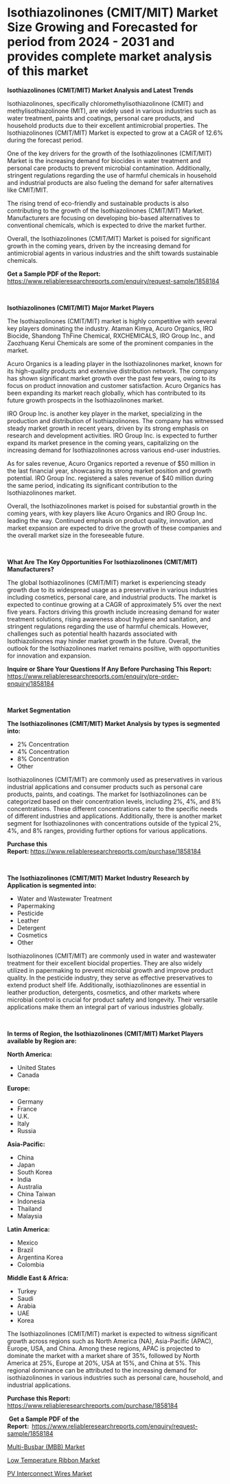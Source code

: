 <p><h1>Isothiazolinones (CMIT/MIT) Market Size Growing and Forecasted for period from 2024 - 2031 and provides complete market analysis of this market</h1></p><p><strong>Isothiazolinones (CMIT/MIT) Market Analysis and Latest Trends</strong></p>
<p><p>Isothiazolinones, specifically chloromethylisothiazolinone (CMIT) and methylisothiazolinone (MIT), are widely used in various industries such as water treatment, paints and coatings, personal care products, and household products due to their excellent antimicrobial properties. The Isothiazolinones (CMIT/MIT) Market is expected to grow at a CAGR of 12.6% during the forecast period.</p><p>One of the key drivers for the growth of the Isothiazolinones (CMIT/MIT) Market is the increasing demand for biocides in water treatment and personal care products to prevent microbial contamination. Additionally, stringent regulations regarding the use of harmful chemicals in household and industrial products are also fueling the demand for safer alternatives like CMIT/MIT.</p><p>The rising trend of eco-friendly and sustainable products is also contributing to the growth of the Isothiazolinones (CMIT/MIT) Market. Manufacturers are focusing on developing bio-based alternatives to conventional chemicals, which is expected to drive the market further.</p><p>Overall, the Isothiazolinones (CMIT/MIT) Market is poised for significant growth in the coming years, driven by the increasing demand for antimicrobial agents in various industries and the shift towards sustainable chemicals.</p></p>
<p><strong>Get a Sample PDF of the Report:&nbsp;</strong> <a href="https://www.reliableresearchreports.com/enquiry/request-sample/1858184">https://www.reliableresearchreports.com/enquiry/request-sample/1858184</a></p>
<p>&nbsp;</p>
<p><strong>Isothiazolinones (CMIT/MIT) Major Market Players</strong></p>
<p><p>The Isothiazolinones (CMIT/MIT) market is highly competitive with several key players dominating the industry. Ataman Kimya, Acuro Organics, IRO Biocide, Shandong ThFine Chemical, RXCHEMICALS, IRO Group Inc., and Zaozhuang Kerui Chemicals are some of the prominent companies in the market.</p><p>Acuro Organics is a leading player in the Isothiazolinones market, known for its high-quality products and extensive distribution network. The company has shown significant market growth over the past few years, owing to its focus on product innovation and customer satisfaction. Acuro Organics has been expanding its market reach globally, which has contributed to its future growth prospects in the Isothiazolinones market.</p><p>IRO Group Inc. is another key player in the market, specializing in the production and distribution of Isothiazolinones. The company has witnessed steady market growth in recent years, driven by its strong emphasis on research and development activities. IRO Group Inc. is expected to further expand its market presence in the coming years, capitalizing on the increasing demand for Isothiazolinones across various end-user industries.</p><p>As for sales revenue, Acuro Organics reported a revenue of $50 million in the last financial year, showcasing its strong market position and growth potential. IRO Group Inc. registered a sales revenue of $40 million during the same period, indicating its significant contribution to the Isothiazolinones market.</p><p>Overall, the Isothiazolinones market is poised for substantial growth in the coming years, with key players like Acuro Organics and IRO Group Inc. leading the way. Continued emphasis on product quality, innovation, and market expansion are expected to drive the growth of these companies and the overall market size in the foreseeable future.</p></p>
<p>&nbsp;</p>
<p><strong>What Are The Key Opportunities For Isothiazolinones (CMIT/MIT) Manufacturers?</strong></p>
<p><p>The global Isothiazolinones (CMIT/MIT) market is experiencing steady growth due to its widespread usage as a preservative in various industries including cosmetics, personal care, and industrial products. The market is expected to continue growing at a CAGR of approximately 5% over the next five years. Factors driving this growth include increasing demand for water treatment solutions, rising awareness about hygiene and sanitation, and stringent regulations regarding the use of harmful chemicals. However, challenges such as potential health hazards associated with Isothiazolinones may hinder market growth in the future. Overall, the outlook for the Isothiazolinones market remains positive, with opportunities for innovation and expansion.</p></p>
<p><strong>Inquire or Share Your Questions If Any Before Purchasing This Report:</strong> <a href="https://www.reliableresearchreports.com/enquiry/pre-order-enquiry/1858184">https://www.reliableresearchreports.com/enquiry/pre-order-enquiry/1858184</a></p>
<p>&nbsp;</p>
<p><strong>Market Segmentation</strong></p>
<p><strong>The Isothiazolinones (CMIT/MIT) Market Analysis by types is segmented into:</strong></p>
<p><ul><li>2% Concentration</li><li>4% Concentration</li><li>8% Concentration</li><li>Other</li></ul></p>
<p><p>Isothiazolinones (CMIT/MIT) are commonly used as preservatives in various industrial applications and consumer products such as personal care products, paints, and coatings. The market for Isothiazolinones can be categorized based on their concentration levels, including 2%, 4%, and 8% concentrations. These different concentrations cater to the specific needs of different industries and applications. Additionally, there is another market segment for Isothiazolinones with concentrations outside of the typical 2%, 4%, and 8% ranges, providing further options for various applications.</p></p>
<p><strong>Purchase this Report:&nbsp;</strong><a href="https://www.reliableresearchreports.com/purchase/1858184">https://www.reliableresearchreports.com/purchase/1858184</a></p>
<p>&nbsp;</p>
<p><strong>The Isothiazolinones (CMIT/MIT) Market Industry Research by Application is segmented into:</strong></p>
<p><ul><li>Water and Wastewater Treatment</li><li>Papermaking</li><li>Pesticide</li><li>Leather</li><li>Detergent</li><li>Cosmetics</li><li>Other</li></ul></p>
<p><p>Isothiazolinones (CMIT/MIT) are commonly used in water and wastewater treatment for their excellent biocidal properties. They are also widely utilized in papermaking to prevent microbial growth and improve product quality. In the pesticide industry, they serve as effective preservatives to extend product shelf life. Additionally, isothiazolinones are essential in leather production, detergents, cosmetics, and other markets where microbial control is crucial for product safety and longevity. Their versatile applications make them an integral part of various industries globally.</p></p>
<p>&nbsp;</p>
<p><strong>In terms of Region, the Isothiazolinones (CMIT/MIT) Market Players available by Region are:</strong></p>
<p>
    <p> <strong> North America: </strong>
        <ul>
            <li>United States</li>
            <li>Canada</li>
        </ul>
        </p> 
    <p> <strong> Europe: </strong>
        <ul>
            <li>Germany</li>
            <li>France</li>
            <li>U.K.</li>
            <li>Italy</li>
            <li>Russia</li>
        </ul>
        </p> 
    <p> <strong> Asia-Pacific: </strong>
        <ul>
            <li>China</li>
            <li>Japan</li>
            <li>South Korea</li>
            <li>India</li>
            <li>Australia</li>
            <li>China Taiwan</li>
            <li>Indonesia</li>
            <li>Thailand</li>
            <li>Malaysia</li>
        </ul>
        </p> 
    <p> <strong> Latin America: </strong>
        <ul>
            <li>Mexico</li>
            <li>Brazil</li>
            <li>Argentina Korea</li>
            <li>Colombia</li>
        </ul>
        </p> 
    <p> <strong> Middle East & Africa: </strong>
        <ul>
            <li>Turkey</li>
            <li>Saudi</li>
            <li>Arabia</li>
            <li>UAE</li>
            <li>Korea</li>
        </ul>
    </p>
    </p>
<p><p>The Isothiazolinones (CMIT/MIT) market is expected to witness significant growth across regions such as North America (NA), Asia-Pacific (APAC), Europe, USA, and China. Among these regions, APAC is projected to dominate the market with a market share of 35%, followed by North America at 25%, Europe at 20%, USA at 15%, and China at 5%. This regional dominance can be attributed to the increasing demand for isothiazolinones in various industries such as personal care, household, and industrial applications.</p></p>
<p><strong>Purchase this Report: </strong><a href="https://www.reliableresearchreports.com/purchase/1858184">https://www.reliableresearchreports.com/purchase/1858184</a></p>
<p>&nbsp;<strong>Get a Sample PDF of the Report:&nbsp;&nbsp;</strong><a href="https://www.reliableresearchreports.com/enquiry/request-sample/1858184">https://www.reliableresearchreports.com/enquiry/request-sample/1858184</a></p>
<p><strong></strong></p>
<p><p><a href="https://github.com/kosella/Market-Research-Report-List-2/blob/main/multi-busbar-mbb-market.md">Multi-Busbar (MBB) Market</a></p><p><a href="https://github.com/kufem1/Market-Research-Report-List-1/blob/main/low-temperature-ribbon-market.md">Low Temperature Ribbon Market</a></p><p><a href="https://github.com/nathandecarvalho/Market-Research-Report-List-2/blob/main/pv-interconnect-wires-market.md">PV Interconnect Wires Market</a></p></p>